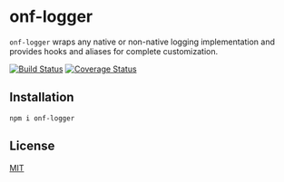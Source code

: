 # onf-logger

`onf-logger` wraps any native or non-native logging implementation and provides hooks and aliases for complete customization.

[![Build Status](https://travis-ci.org/btoll/onf-logger.svg?branch=master)](https://travis-ci.org/btoll/onf-logger)
[![Coverage Status](https://coveralls.io/repos/github/btoll/onf-logger/badge.svg?branch=master)](https://coveralls.io/github/btoll/onf-logger?branch=master)

## Installation

`npm i onf-logger`

## License

[MIT](LICENSE)

